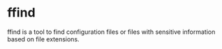 # ffind
ffind is a tool to find configuration files or files with sensitive information based on file extensions.
